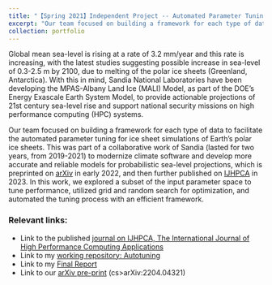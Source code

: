 ```yaml
---
title: "【Spring 2021】Independent Project -- Automated Parameter Tuning for Land Ice Simulations"
excerpt: "Our team focused on building a framework for each type of data to facilitate the automated parameter tuning for ice sheet simulations of Earth’s polar ice sheets. <br/><img src='/images/Sandia.png' width='500'>"
collection: portfolio
---
```


Global mean sea-level is rising at a rate of 3.2 mm/year and this rate is increasing, with the latest studies suggesting possible increase in sea-level of 0.3-2.5 m by 2100, due to melting of the polar ice sheets (Greenland, Antarctica). With this in mind, Sandia National Laboratories have been developing the MPAS-Albany Land Ice (MALI) Model, as part of the DOE’s Energy Exascale Earth System Model, to provide actionable projections of 21st century sea-level rise and support national security missions on high performance computing (HPC) systems.

Our team focused on building a framework for each type of data to facilitate the automated parameter tuning for ice sheet simulations of Earth’s polar ice sheets. This was part of a collaborative work of Sandia (lasted for two years, from 2019-2021) to modernize climate software and develop more accurate and reliable models for probabilistic sea-level projections, which is preprinted on [arXiv](https://arxiv.org/abs/2204.04321) in early 2022, and then further published on [IJHPCA](https://journals.sagepub.com/doi/abs/10.1177/10943420231183688) in 2023. In this work, we explored a subset of the input parameter space to tune performance, utilized grid and random search for optimization, and automated the tuning process with an efficient framework.

### Relevant links:
- Link to the published [journal on IJHPCA, The International Journal of High Performance Computing Applications](https://journals.sagepub.com/doi/abs/10.1177/10943420231183688)
- Link to my [working repository: Autotuning](https://github.com/chkao831/Autotuning)
- Link to my [Final Report](https://chkao831.github.io/files/Xplore_FinalReport_SandiaIceSheet.pdf)
- Link to our [arXiv pre-print](https://arxiv.org/abs/2204.04321) (cs>arXiv:2204.04321)

